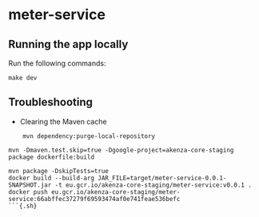 # meter-service


## Running the app locally

Run the following commands:

```{.sh}
make dev
```

## Troubleshooting

- Clearing the Maven cache
```
    mvn dependency:purge-local-repository
```

```{.sh}
mvn -Dmaven.test.skip=true -Dgoogle-project=akenza-core-staging package dockerfile:build

mvn package -DskipTests=true
docker build --build-arg JAR_FILE=target/meter-service-0.0.1-SNAPSHOT.jar -t eu.gcr.io/akenza-core-staging/meter-service:v0.0.1 . 
docker push eu.gcr.io/akenza-core-staging/meter-service:66abffec37279f69593474af0e741feae536befc
```{.sh}   
